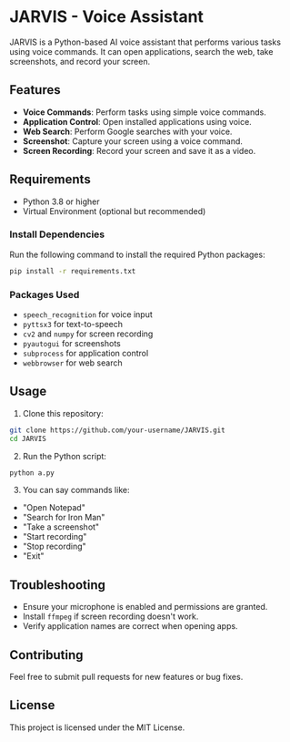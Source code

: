 # JARVIS - Voice Assistant

JARVIS is a Python-based AI voice assistant that performs various tasks using voice commands. It can open applications, search the web, take screenshots, and record your screen.

## Features
- **Voice Commands**: Perform tasks using simple voice commands.
- **Application Control**: Open installed applications using voice.
- **Web Search**: Perform Google searches with your voice.
- **Screenshot**: Capture your screen using a voice command.
- **Screen Recording**: Record your screen and save it as a video.

## Requirements
- Python 3.8 or higher
- Virtual Environment (optional but recommended)

### Install Dependencies
Run the following command to install the required Python packages:

```bash
pip install -r requirements.txt
```

### Packages Used
- `speech_recognition` for voice input
- `pyttsx3` for text-to-speech
- `cv2` and `numpy` for screen recording
- `pyautogui` for screenshots
- `subprocess` for application control
- `webbrowser` for web search

## Usage
1. Clone this repository:
```bash
git clone https://github.com/your-username/JARVIS.git
cd JARVIS
```

2. Run the Python script:
```bash
python a.py
```

3. You can say commands like:
- "Open Notepad"
- "Search for Iron Man"
- "Take a screenshot"
- "Start recording"
- "Stop recording"
- "Exit"

## Troubleshooting
- Ensure your microphone is enabled and permissions are granted.
- Install `ffmpeg` if screen recording doesn't work.
- Verify application names are correct when opening apps.

## Contributing
Feel free to submit pull requests for new features or bug fixes.

## License
This project is licensed under the MIT License.

